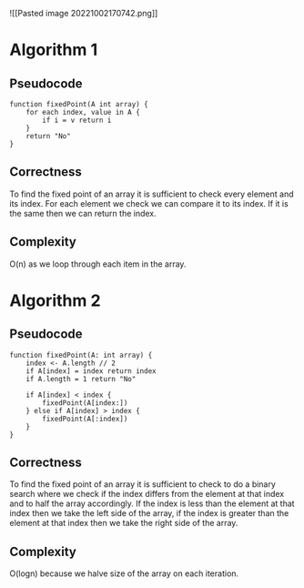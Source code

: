 ![[Pasted image 20221002170742.png]]
# Algorithm 1
## Pseudocode
```
function fixedPoint(A int array) {
	for each index, value in A {
		if i = v return i
	}
	return "No"
}
```
## Correctness
To find the fixed point of an array it is sufficient to check every element and its index. For each element we check we can compare it to its index. If it is the same then we can return the index.
## Complexity
O(n) as we loop through each item in the array.

# Algorithm 2
## Pseudocode
```
function fixedPoint(A: int array) {
	index <- A.length // 2
	if A[index] = index return index
	if A.length = 1 return "No"

	if A[index] < index {
		fixedPoint(A[index:])
	} else if A[index] > index {
		fixedPoint(A[:index])
	}
}
```
## Correctness
To find the fixed point of an array it is sufficient to check to do a binary search where we check if the index differs from the element at that index and to half the array accordingly. If the index is less than the element at that index then we take the left side of the array, if the index is greater than the element at that index then we take the right side of the array.

## Complexity
O(logn) because we halve size of the array on each iteration.